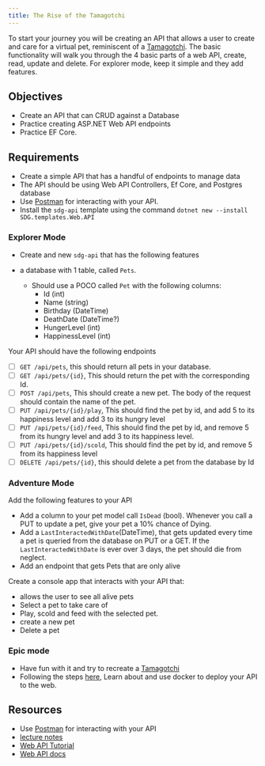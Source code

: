 ```yaml
---
title: The Rise of the Tamagotchi
---
```


To start your journey you will be creating an API that allows a user to create and care for a virtual pet, reminiscent of a [Tamagotchi](https://en.wikipedia.org/wiki/Tamagotchi). The basic functionality will walk you through the 4 basic parts of a web API, create, read, update and delete. For explorer mode, keep it simple and they add features.

## Objectives

- Create an API that can CRUD against a Database
- Practice creating ASP.NET Web API endpoints
- Practice EF Core.

## Requirements

- Create a simple API that has a handful of endpoints to manage data
- The API should be using Web API Controllers, Ef Core, and Postgres database
- Use [Postman](https://www.postman.com/) for interacting with your API.
- Install the `sdg-api` template using the command `dotnet new --install SDG.templates.Web.API`

### Explorer Mode

- Create and new `sdg-api` that has the following features

- a database with 1 table, called `Pets`.
  - Should use a POCO called `Pet` with the following columns:
    - Id (int)
    - Name (string)
    - Birthday (DateTime)
    - DeathDate (DateTime?)
    - HungerLevel (int)
    - HappinessLevel (int)

Your API should have the following endpoints

- [ ] `GET /api/pets`, this should return all pets in your database.
- [ ] `GET /api/pets/{id}`, This should return the pet with the corresponding Id.
- [ ] `POST /api/pets`, This should create a new pet. The body of the request should contain the name of the pet.
- [ ] `PUT /api/pets/{id}/play`, This should find the pet by id, and add 5 to its happiness level and add 3 to its hungry level
- [ ] `PUT /api/pets/{id}/feed`, This should find the pet by id, and remove 5 from its hungry level and add 3 to its happiness level.
- [ ] `PUT /api/pets/{id}/scold`, This should find the pet by id, and remove 5 from its happiness level
- [ ] `DELETE /api/pets/{id}`, this should delete a pet from the database by Id

### Adventure Mode

Add the following features to your API

- Add a column to your pet model call `IsDead` (bool). Whenever you call a PUT to update a pet, give your pet a 10% chance of Dying.
- Add a `LastInteractedWithDate`(DateTime), that gets updated every time a pet is queried from the database on PUT or a GET. If the `LastInteractedWithDate` is ever over 3 days, the pet should die from neglect.
- Add an endpoint that gets Pets that are only alive

Create a console app that interacts with your API that:

- allows the user to see all alive pets
- Select a pet to take care of
- Play, scold and feed with the selected pet.
- create a new pet
- Delete a pet

### Epic mode

- Have fun with it and try to recreate a [Tamagotchi](https://en.wikipedia.org/wiki/Tamagotchi)
- Following the steps [here](https://suncoast.io/handbook/curriculum/back-end/full-stack-i/lecture/dotnet/08-deployment/), Learn about and use docker to deploy your API to the web.

## Resources

- Use [Postman](https://www.postman.com/) for interacting with your API
- [lecture notes](https://suncoast.io/handbook/curriculum/back-end/full-stack-i/lecture/dotnet)
- [Web API Tutorial](https://docs.microsoft.com/en-us/aspnet/core/tutorials/first-web-api?view=aspnetcore-3.1)
- [Web API docs](https://dotnet.microsoft.com/apps/aspnet/apis)
